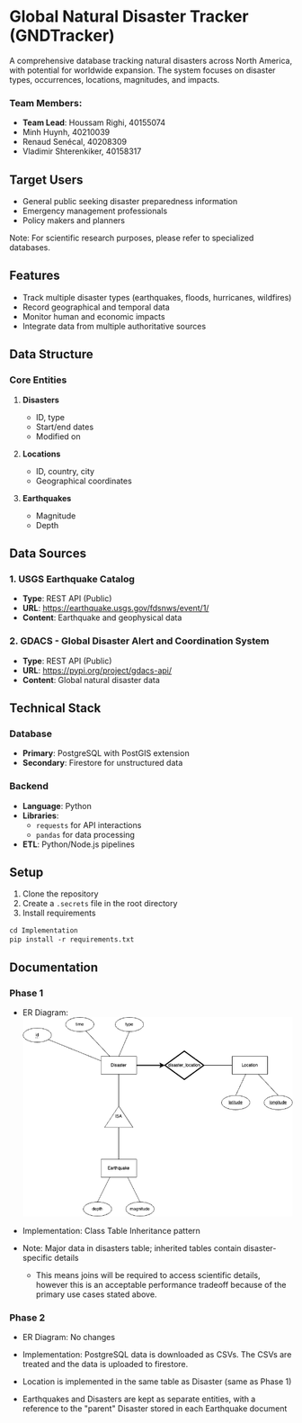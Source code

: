 # Global Natural Disaster Tracker (GNDTracker)

A comprehensive database tracking natural disasters across North America, with potential for worldwide expansion. The system focuses on disaster types, occurrences, locations, magnitudes, and impacts.

### Team Members:

- **Team Lead**: Houssam Righi, 40155074
- Minh Huynh, 40210039
- Renaud Senécal, 40208309
- Vladimir Shterenkiker, 40158317

## Target Users

- General public seeking disaster preparedness information
- Emergency management professionals
- Policy makers and planners

Note: For scientific research purposes, please refer to specialized databases.

## Features

- Track multiple disaster types (earthquakes, floods, hurricanes, wildfires)
- Record geographical and temporal data
- Monitor human and economic impacts
- Integrate data from multiple authoritative sources

## Data Structure

### Core Entities

1. **Disasters**

   - ID, type
   - Start/end dates
   - Modified on

2. **Locations**

   - ID, country, city
   - Geographical coordinates

3. **Earthquakes**

   - Magnitude
   - Depth

## Data Sources

### 1. USGS Earthquake Catalog

- **Type**: REST API (Public)
- **URL**: https://earthquake.usgs.gov/fdsnws/event/1/
- **Content**: Earthquake and geophysical data

### 2. GDACS - Global Disaster Alert and Coordination System

- **Type**: REST API (Public)
- **URL**: https://pypi.org/project/gdacs-api/
- **Content**: Global natural disaster data


## Technical Stack

### Database

- **Primary**: PostgreSQL with PostGIS extension
- **Secondary**: Firestore for unstructured data

### Backend

- **Language**: Python
- **Libraries**:
  - `requests` for API interactions
  - `pandas` for data processing
- **ETL**: Python/Node.js pipelines

## Setup

1. Clone the repository
2. Create a `.secrets` file in the root directory
3. Install requirements

```
cd Implementation
pip install -r requirements.txt
```

## Documentation

### Phase 1

- ER Diagram: 
    ![erd](./Documentation/Phase_1_ERD.png)

- Implementation: Class Table Inheritance pattern
- Note: Major data in disasters table; inherited tables contain disaster-specific details
  - This means joins will be required to access scientific details, however this is an acceptable performance tradeoff because of the primary use cases stated above.

### Phase 2

- ER Diagram: No changes

- Implementation: PostgreSQL data is downloaded as CSVs. The CSVs are treated and the data is uploaded to firestore.
- Location is implemented in the same table as Disaster (same as Phase 1)
- Earthquakes and Disasters are kept as separate entities, with a reference to the "parent" Disaster stored in each Earthquake document